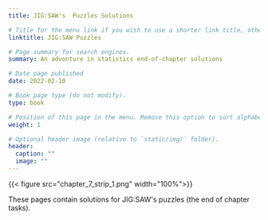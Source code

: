 ```yaml
---
title: JIG:SAW's  Puzzles Solutions

# Title for the menu link if you wish to use a shorter link title, otherwise remove this option.
linktitle: JIG:SAW Puzzles

# Page summary for search engines.
summary: An adventure in statistics end-of-chapter solutions

# Date page published
date: 2022-02-10

# Book page type (do not modify).
type: book

# Position of this page in the menu. Remove this option to sort alphabetically.
weight: 1

# Optional header image (relative to `static/img/` folder).
header:
  caption: ""
  image: ""
---
```


{{< figure src="chapter_7_strip_1.png" width="100%">}}

These pages contain solutions for JIG:SAW's puzzles (the end of chapter tasks).
